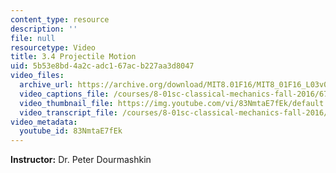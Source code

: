 ```yaml
---
content_type: resource
description: ''
file: null
resourcetype: Video
title: 3.4 Projectile Motion
uid: 5b53e8bd-4a2c-adc1-67ac-b227aa3d8047
video_files:
  archive_url: https://archive.org/download/MIT8.01F16/MIT8_01F16_L03v04_360p.mp4
  video_captions_file: /courses/8-01sc-classical-mechanics-fall-2016/673bd328fe5f5e0fb1aea8fac18ad3ab_83NmtaE7fEk.vtt
  video_thumbnail_file: https://img.youtube.com/vi/83NmtaE7fEk/default.jpg
  video_transcript_file: /courses/8-01sc-classical-mechanics-fall-2016/8733a0224555eed5677ba9fa7fe4f06e_83NmtaE7fEk.pdf
video_metadata:
  youtube_id: 83NmtaE7fEk
---
```


**Instructor:** Dr. Peter Dourmashkin